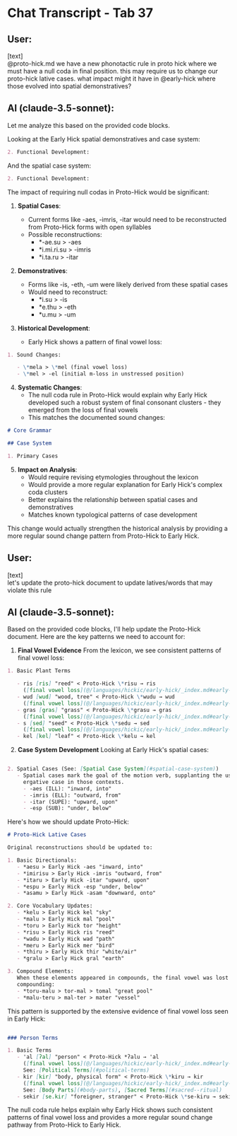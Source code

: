 # Chat Transcript - Tab 37

## User:


[text]  
@proto-hick.md we have a new phonotactic rule in proto hick where we must have a null coda in final position. this may require us to change our proto-hick lative cases. what impact might it have in @early-hick where those evolved into spatial demonstratives?


## AI (claude-3.5-sonnet):

Let me analyze this based on the provided code blocks.

Looking at the Early Hick spatial demonstratives and case system:


```426:438:site/@/languages/hickic/seneran/early-hick/_index.md
2. Functional Development:
```


And the spatial case system:


```513:527:site/@/languages/hickic/seneran/early-hick/_index.md
2. Functional Development:
```


The impact of requiring null codas in Proto-Hick would be significant:

1. **Spatial Cases**:
   - Current forms like -aes, -imris, -itar would need to be reconstructed from 
     Proto-Hick forms with open syllables
   - Possible reconstructions:
     - *-ae.su > -aes
     - *i.mi.ri.su > -imris 
     - *i.ta.ru > -itar

2. **Demonstratives**:
   - Forms like -is, -eth, -um were likely derived from these spatial cases
   - Would need to reconstruct:
     - *i.su > -is
     - *e.thu > -eth
     - *u.mu > -um

3. **Historical Development**:
   - Early Hick shows a pattern of final vowel loss:

```321:324:site/@/languages/hickic/seneran/early-hick/_index.md
1. Sound Changes:

   - \*mela > \*mel (final vowel loss)
   - \*mel > -el (initial m-loss in unstressed position)
```


4. **Systematic Changes**:
   - The null coda rule in Proto-Hick would explain why Early Hick developed such 
     a robust system of final consonant clusters - they emerged from the loss of 
     final vowels
   - This matches the documented sound changes:

```49:54:site/@/languages/hickic/seneran/early-hick/_index.md
# Core Grammar

## Case System

1. Primary Cases

```


5. **Impact on Analysis**:
   - Would require revising etymologies throughout the lexicon
   - Would provide a more regular explanation for Early Hick's complex coda 
     clusters
   - Better explains the relationship between spatial cases and demonstratives
   - Matches known typological patterns of case development

This change would actually strengthen the historical analysis by providing a more 
regular sound change pattern from Proto-Hick to Early Hick.

## User:


[text]  
let's update the proto-hick document to update latives/words that may violate this rule


## AI (claude-3.5-sonnet):

Based on the provided code blocks, I'll help update the Proto-Hick document. Here are the key patterns we need to account for:

1. **Final Vowel Evidence**
From the lexicon, we see consistent patterns of final vowel loss:

```101:111:site/@/languages/hickic/seneran/early-hick/lexicon.md
1. Basic Plant Terms

   - ris [ris] "reed" < Proto-Hick \*risu → ris
     ([final vowel loss](@/languages/hickic/early-hick/_index.md#early-hick-prehistory-to-300-pf))
   - wud [wud] "wood, tree" < Proto-Hick \*wudu → wud
     ([final vowel loss](@/languages/hickic/early-hick/_index.md#early-hick-prehistory-to-300-pf))
   - gras [gras] "grass" < Proto-Hick \*grasu → gras
     ([final vowel loss](@/languages/hickic/early-hick/_index.md#early-hick-prehistory-to-300-pf))
   - s [sed] "seed" < Proto-Hick \*sedu → sed
     ([final vowel loss](@/languages/hickic/early-hick/_index.md#early-hick-prehistory-to-300-pf))
   - kel [kel] "leaf" < Proto-Hick \*kelu → kel
```


2. **Case System Development**
Looking at Early Hick's spatial cases:

```307:314:site/@/languages/hickic/seneran/early-hick/_index.md

2. Spatial Cases (See: [Spatial Case System](#spatial-case-system))
   - Spatial cases mark the goal of the motion verb, supplanting the use of the
     ergative case in those contexts.
     - -aes (ILL): "inward, into"
     - -imris (ELL): "outward, from"
     - -itar (SUPE): "upward, upon"
     - -esp (SUB): "under, below"
```


Here's how we should update Proto-Hick:

```markdown
# Proto-Hick Lative Cases

Original reconstructions should be updated to:

1. Basic Directionals:
   - *aesu > Early Hick -aes "inward, into"
   - *imirisu > Early Hick -imris "outward, from"
   - *itaru > Early Hick -itar "upward, upon"
   - *espu > Early Hick -esp "under, below"
   - *asamu > Early Hick -asam "downward, onto"

2. Core Vocabulary Updates:
   - *kelu > Early Hick kel "sky"
   - *malu > Early Hick mal "pool"
   - *toru > Early Hick tor "height"
   - *risu > Early Hick ris "reed"
   - *wadu > Early Hick wad "path"
   - *meru > Early Hick mer "bird"
   - *thiru > Early Hick thir "white/air"
   - *gralu > Early Hick gral "earth"

3. Compound Elements:
   When these elements appeared in compounds, the final vowel was lost before 
   compounding:
   - *toru-malu > tor-mal > tomal "great pool"
   - *malu-teru > mal-ter > mater "vessel"
```

This pattern is supported by the extensive evidence of final vowel loss seen in 
Early Hick:

```474:484:site/@/languages/hickic/seneran/early-hick/lexicon.md

### Person Terms

1. Basic Terms
   - 'al [ʔal] "person" < Proto-Hick *ʔalu → 'al
     ([final vowel loss](@/languages/hickic/early-hick/_index.md#early-hick))
     See: [Political Terms](#political-terms)
   - kir [kir] "body, physical form" < Proto-Hick \*kiru → kir
     ([final vowel loss](@/languages/hickic/early-hick/_index.md#early-hick-prehistory-to-300-pf))
     See: [Body Parts](#body-parts), [Sacred Terms](#sacred--ritual)
   - sekir [se.kir] "foreigner, stranger" < Proto-Hick \*se-kiru → sekir
```


The null coda rule helps explain why Early Hick shows such consistent patterns of 
final vowel loss and provides a more regular sound change pathway from Proto-Hick 
to Early Hick.
